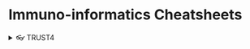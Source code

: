 # Immuno-informatics Cheatsheets

<details>
<summary>👓 TRUST4</summary>

## 👓 TRUST4

[TRUST4](https://doi.org/10.1038/s41592-021-01142-2) is a computational tool that analyzes TCR and BCR sequences using unselected RNA sequencing data, profiled from **solid tissues**. The installation procedure is straightforward, and it is documented on the correspoding [GitHub repository](https://github.com/liulab-dfci/TRUST4).

The TRUST4 cheatsheet comes with one wrapper script, [TRUST4.run.sh](./src/TRUST4.run.sh) and an additional auxiliary script, [TRUST4.aux_src.CustomAnnotation.sh](./src/TRUST4.aux_src.CustomAnnotation.sh) that creates custom annotation from GTF anf FASTA files specified by the user.

### 👟 Running the Cheatsheet

The TRUST4 cheatsheet assumes that the installation of TRUST4 has taken place in the home folder; thus that the `~/TRUST4/` directory exists and includes all files provided when cloning the [TRUST4 GitHub repo](https://github.com/liulab-dfci/TRUST4).
    
The example provided in this cheatsheet can be run as:

```
sh TRUST4.run.sh -d /working/directory
                 -s "CheatSample"
                 -c true
                 -o Homo_sapiens
	    	 -g /path/to/gtf/annotation/gtf.gtf
                 -f /path/to/fas/annotation/fasta.fa
                 -b /path/to/input/bam.bam
```
    
For more details on the arguments and assumptions of this cheatsheet see [below](-arguments--input-files).

### 📔 Arguments & Input Files

#### 🍨 Main script

7 arguments can be supplied to the TRUST4 main script, but not all of them are required. In more detail:

* `-d $wkDir` (required) : The working directory . The cheatsheet will save the output files in a newly created folder inside the working directory.
* `-s $sample` (required): A sample ID, used for naming the output files. The use of a sample ID is suggested when more than 1 samples are analyzed.
* `-c $custom` (binary, optional): A `true`/`false` argument that specifies whether custom annotation should be generated from input annotation files (see arguments `-g` and `-f`). If the argument is not supplied or is `false` the cheatsheet decides which annotation files to use, depending on the supplied organism/species argument (see below, in additional notes).
* `-o $organism` (required): A string argument supplying the organism/ species name for selection of proper annotation, or creation of custom annotation. A list of possible values for this argument is supplied [here](http://www.imgt.org//download/V-QUEST/IMGT_V-QUEST_reference_directory/), which reflects the availability of reference files that TRUST4 can work with.
* `-g $gtf` (optional): The path to the GTF for the species of interest that will be used for the creation of the custom annotation.
* `-f $fasta` (optional): The path to the FASTA file for the species of interest that will be used in the creation of the custom annotation.
* `-b $bam` (required): The path to the bam file on which TRUST4 will be run. In the frame of this cheatsheet, only the bam input option for TRUST4 is implemented. For more options, see [TRUST4 documentation](https://github.com/liulab-dfci/TRUST4#usage).

A few additional things should be noted:

1. When specifying `-c false -o Homo_sapiens` or `-c false -o Mus_musculus`, the cheatsheet will use the existing annotation that is supplied by the TRUST4 developers.
2. If the organism is neither human nor mouse, the cheatsheet will try to create the custom annotation from the supplied GTF and FASTA. In other words, for species other than numan and mouse, the GTF and FASTA files are **required** for the creation of the needed annotation; else the script will exit with error.
3. If a custom annotation exists for the specified organism, the cheatsheet will skip the creation of the custom annotation anew. In order to update the custom annotation, one can delete the existing custom annotation directory (see below) or run the auxiliary script for custom annotation (see below, again).

#### 🍬 Auxiliary Scripts

The auxiliary script, [TRUST4.aux_src.CustomAnnotation.sh](./src/TRUST4.aux_src.CustomAnnotation.sh), creates custom annotation from the specified GTF and FASTA files. The output is saved under a newly created directory, located inside the TRUST4 directory (assuming installation at `~/TRUST4/`), named `custom_{Organism}`, based on the species name provided. This can be altered at line 19.

`TRUST4.aux_src.CustomAnnotation.sh` is called by the main script when the `custom` argument is set to `true` and when the custom annotation files do not exist in the expected directory (`~/TRUST4/custom_{Organism}`). If needed, the auxiliary script can be run on its own, for example to update the custom annotation with new GTF or FASTA files. The required arguments are:

* `-o $organism` (required): A string argument supplying the organism/ species name for selection of proper annotation, or creation of custom annotation.
* `-g $gtf` (required): The path to the GTF for the species of interest that will be used for the creation of the custom annotation.
* `-f $fasta` (required): The path to the FASTA file for the species of interest that will be used in the creation of the custom annotation.

The auxiliary script can be run as:
    
```
sh TRUST4.aux_src.CustomAnnotation.sh -o Homo_sapiens
	    	                      -g /path/to/gtf/annotation/gtf.gtf
                                      -f /path/to/fas/annotation/fasta.fa
```
<details>
    
    
